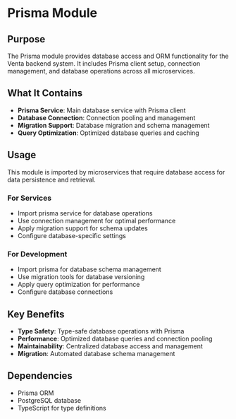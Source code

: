 # Prisma Module

## Purpose

The Prisma module provides database access and ORM functionality for the Venta backend system. It includes Prisma client setup, connection management, and database operations across all microservices.

## What It Contains

- **Prisma Service**: Main database service with Prisma client
- **Database Connection**: Connection pooling and management
- **Migration Support**: Database migration and schema management
- **Query Optimization**: Optimized database queries and caching

## Usage

This module is imported by microservices that require database access for data persistence and retrieval.

### For Services
- Import prisma service for database operations
- Use connection management for optimal performance
- Apply migration support for schema updates
- Configure database-specific settings

### For Development
- Import prisma for database schema management
- Use migration tools for database versioning
- Apply query optimization for performance
- Configure database connections

## Key Benefits

- **Type Safety**: Type-safe database operations with Prisma
- **Performance**: Optimized database queries and connection pooling
- **Maintainability**: Centralized database access and management
- **Migration**: Automated database schema management

## Dependencies

- Prisma ORM
- PostgreSQL database
- TypeScript for type definitions 